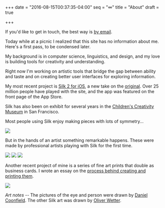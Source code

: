 +++
date = "2016-08-15T00:37:35-04:00"
seq = "∞"
title = "About"
draft = true

+++

<!-- Note: The URL to this page should not be /scribbles/ and this using a terrible hack with `draft=true` to hide from the home page and listing. Make a real about page! -->

If you'd like to get in touch, the best way is [by email](mailto:yurivish@gmail.com).

Today while at a picnic I realized that this site has no information about me. Here's a first pass, to be condensed later.

My background is in computer science, linguistics, and design, and my love is building tools for creativity and understanding. 

Right now I'm working on artistic tools that bridge the gap between ability and taste and on creating better user interfaces for exploring information.

My most recent project is [Silk 2 for iOS](https://itunes.apple.com/us/app/silk-2-interactive-generative/id1050339928?mt=8), a new take on the [original](http://weavesilk.com). Over 25 million people have played with the site, and the app was featured on the front page of the App Store. 

Silk has also been on exhibit for several years in the [Children's Creativity Museum](http://creativity.org) in San Francisco.

Most people using Silk enjoy making pieces with lots of symmetry...

<img src='{{< relpath "0x0ss-5.jpg" >}}' srcset='{{< relpath "0x0ss-5.jpg" >}} 1000w, {{< relpath "2x/0x0ss-5.jpg" >}} 2000w'  />

But in the hands of an artist something remarkable happens. These were made by professional artists playing with Silk for the first time.

<img src='{{< relpath "1.jpg" >}}' srcset='{{< relpath "1.jpg" >}} 1000w, {{< relpath "2x/1.jpg" >}} 2000w'  />

<img src='{{< relpath "2.jpg" >}}' srcset='{{< relpath "2.jpg" >}} 1000w, {{< relpath "2x/2.jpg" >}} 2000w'  />

<img src='{{< relpath "Angelic%20creature-oliver-wetter.jpg" >}}' srcset='{{< relpath "Angelic%20creature-oliver-wetter.jpg" >}} 1000w, {{< relpath "2x/Angelic%20creature-oliver-wetter.jpg" >}} 2000w'  />

Another recent project of mine is a series of fine art prints that double as business cards. I wrote an essay on the [process behind creating and printing them](http://yuri.is/cardcrafting).

![](/cardcrafting/img/progress-center-7.jpg)

_Art notes --_ The pictures of the eye and person were drawn by [Daniel Coonfield](https://www.linkedin.com/in/daniel-coonfield-77624937). The other Silk art was drawn by [Oliver Wetter](http://www.fantasio.info/).
